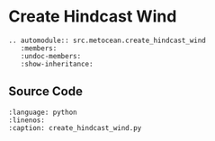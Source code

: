 # Create Hindcast Wind

```{eval-rst}
.. automodule:: src.metocean.create_hindcast_wind
   :members:
   :undoc-members:
   :show-inheritance:
```

## Source Code

```{literalinclude} ../../src/metocean/create_hindcast_wind.py
:language: python
:linenos:
:caption: create_hindcast_wind.py
```
